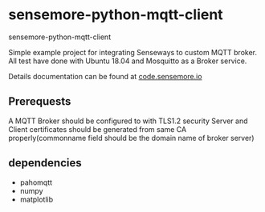 # sensemore-python-mqtt-client
sensemore-python-mqtt-client

Simple example project for integrating Senseways to custom MQTT broker.
All test have done with Ubuntu 18.04 and Mosquitto as a Broker service.

Details documentation can be found at [code.sensemore.io](https://code.sensemore.io/#/mqtt_integration)

## Prerequests

A MQTT Broker should be configured to with TLS1.2 security
Server and Client certificates should be generated from same CA properly(commonname field should be the domain name of broker server)

## dependencies
- pahomqtt
- numpy
- matplotlib
